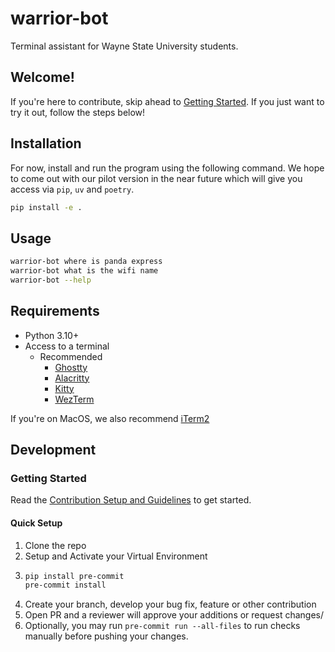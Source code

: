 # warrior-bot

Terminal assistant for Wayne State University students.

## Welcome!
If you're here to contribute, skip ahead to [Getting Started](#development). If you just want to try it out, follow the steps below!

## Installation
For now, install and run the program using the following command. We hope to come out with our pilot version in the near future which will give you access via `pip`, `uv` and `poetry`.

```bash
pip install -e .
```

## Usage

```bash
warrior-bot where is panda express
warrior-bot what is the wifi name
warrior-bot --help
```

## Requirements
- Python 3.10+
- Access to a terminal
  - Recommended
    - [Ghostty](https://ghostty.org/)
    - [Alacritty](https://alacritty.org/)
    - [Kitty](https://sw.kovidgoyal.net/kitty/binary/)
    - [WezTerm](https://wezterm.org/index.html)
   
If you're on MacOS, we also recommend [iTerm2](https://iterm2.com/)
## Development

### Getting Started
Read the [Contribution Setup and Guidelines](./docs/CONTRIBUTING.md) to get started.

#### Quick Setup
1. Clone the repo
2. Setup and Activate your Virtual Environment
3. ```bash
   pip install pre-commit
   pre-commit install
   ```
4. Create your branch, develop your bug fix, feature or other contribution
5. Open PR and a reviewer will approve your additions or request changes/
6. Optionally, you may run `pre-commit run --all-files` to run checks manually before pushing your changes. 
